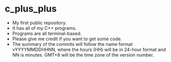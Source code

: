 # c_plus_plus
- My first public repository.
- It has all of my C++ programs.
- Programs are all terminal-based.
- Please give me credit if you want to get some code.
- The summary of the commits will follow the name format vYYYYMMDDHHNN, where the hours (HH) will be in 24-hour format and NN is minutes. GMT+8 will be the time zone of the version number.